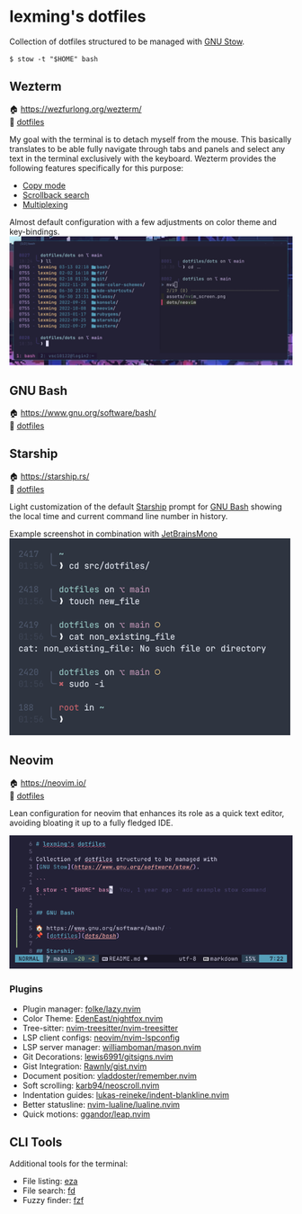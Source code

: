 # lexming's dotfiles

Collection of dotfiles structured to be managed with
[GNU Stow](https://www.gnu.org/software/stow/).

```
$ stow -t "$HOME" bash
```

## Wezterm

🏠 https://wezfurlong.org/wezterm/  
📌 [dotfiles](dots/wezterm/.config/wezterm)

My goal with the terminal is to detach myself from the mouse. This basically
translates to be able fully navigate through tabs and panels and select any
text in the terminal exclusively with the keyboard. Wezterm provides the
following features specifically for this purpose:
* [Copy mode](https://wezfurlong.org/wezterm/copymode.html)
* [Scrollback search](https://wezfurlong.org/wezterm/scrollback.html#searching-the-scrollback)
* [Multiplexing](https://wezfurlong.org/wezterm/multiplexing.html)

Almost default configuration with a few adjustments on color theme and
key-bindings.
![Wezterm screenshot](/assets/wezterm_window.png)

## GNU Bash

🏠 https://www.gnu.org/software/bash/  
📌 [dotfiles](dots/bash)

## Starship

🏠 https://starship.rs/  
📌 [dotfiles](dots/starship/.config)

Light customization of the default [Starship](https://starship.rs/) prompt
for [GNU Bash](https://www.gnu.org/software/bash/) showing the local time and
current command line number in history.

Example screenshot in combination with [JetBrainsMono](https://github.com/JetBrains/JetBrainsMono)
![Starship prompt screenshot](/assets/starship_prompt.png)

## Neovim

🏠 https://neovim.io/  
📌 [dotfiles](dots/neovim/.config/nvim)

Lean configuration for neovim that enhances its role as a quick text editor,
avoiding bloating it up to a fully fledged IDE.

![Neovim screenshot](/assets/nvim_screen.png)

### Plugins

* Plugin manager: [folke/lazy.nvim](https://github.com/folke/lazy.nvim)
* Color Theme: [EdenEast/nightfox.nvim](https://github.com/EdenEast/nightfox.nvim)
* Tree-sitter: [nvim-treesitter/nvim-treesitter](https://github.com/nvim-treesitter/nvim-treesitter)
* LSP client configs: [neovim/nvim-lspconfig](https://github.com/neovim/nvim-lspconfig)
* LSP server manager: [williamboman/mason.nvim](https://github.com/williamboman/mason.nvim)
* Git Decorations: [lewis6991/gitsigns.nvim](https://github.com/lewis6991/gitsigns.nvim)
* Gist Integration: [Rawnly/gist.nvim](https://github.com/Rawnly/gist.nvim)
* Document position: [vladdoster/remember.nvim](https://github.com/vladdoster/remember.nvim)
* Soft scrolling: [karb94/neoscroll.nvim](https://github.com/karb94/neoscroll.nvim)
* Indentation guides: [lukas-reineke/indent-blankline.nvim](https://github.com/lukas-reineke/indent-blankline.nvim)
* Better statusline: [nvim-lualine/lualine.nvim](https://github.com/nvim-lualine/lualine.nvim)
* Quick motions: [ggandor/leap.nvim](https://github.com/ggandor/leap.nvim)

## CLI Tools

Additional tools for the terminal:

* File listing: [eza](https://github.com/eza-community/eza)
* File search: [fd](https://github.com/sharkdp/fd)
* Fuzzy finder: [fzf](https://github.com/junegunn/fzf)

